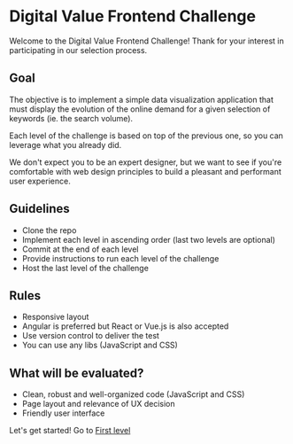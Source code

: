 # Digital Value Frontend Challenge 

Welcome to the Digital Value Frontend Challenge! Thank for your interest in participating in our selection process.

## Goal

The objective is to implement a simple data visualization application that must display the evolution of the online demand for a given selection of keywords (ie. the search volume).

Each level of the challenge is based on top of the previous one, so you can leverage what you already did.

We don't expect you to be an expert designer, but we want to see if you're comfortable with web design principles to build a pleasant and performant user experience.

## Guidelines

- Clone the repo
- Implement each level in ascending order (last two levels are optional)
- Commit at the end of each level
- Provide instructions to run each level of the challenge
- Host the last level of the challenge

## Rules

- Responsive layout
- Angular is preferred but React or Vue.js is also accepted
- Use version control to deliver the test
- You can use any libs (JavaScript and CSS)

## What will be evaluated?

- Clean, robust and well-organized code (JavaScript and CSS)
- Page layout and relevance of UX decision
- Friendly user interface

Let's get started! Go to [First level](https://github.com/digital-value-apps/frontend-challenge/tree/master/level1)
